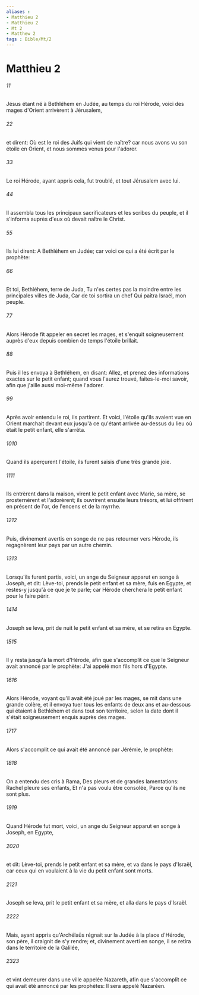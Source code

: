 ```yaml
---
aliases : 
- Matthieu 2
- Matthieu 2
- Mt 2
- Matthew 2
tags : Bible/Mt/2
---
```


# Matthieu 2

###### 11
Jésus étant né à Bethléhem en Judée, au temps du roi Hérode, voici des mages d'Orient arrivèrent à Jérusalem,
###### 22
et dirent: Où est le roi des Juifs qui vient de naître? car nous avons vu son étoile en Orient, et nous sommes venus pour l'adorer.
###### 33
Le roi Hérode, ayant appris cela, fut troublé, et tout Jérusalem avec lui.
###### 44
Il assembla tous les principaux sacrificateurs et les scribes du peuple, et il s'informa auprès d'eux où devait naître le Christ.
###### 55
Ils lui dirent: A Bethléhem en Judée; car voici ce qui a été écrit par le prophète:
###### 66
Et toi, Bethléhem, terre de Juda, Tu n'es certes pas la moindre entre les principales villes de Juda, Car de toi sortira un chef Qui paîtra Israël, mon peuple.
###### 77
Alors Hérode fit appeler en secret les mages, et s'enquit soigneusement auprès d'eux depuis combien de temps l'étoile brillait.
###### 88
Puis il les envoya à Bethléhem, en disant: Allez, et prenez des informations exactes sur le petit enfant; quand vous l'aurez trouvé, faites-le-moi savoir, afin que j'aille aussi moi-même l'adorer.
###### 99
Après avoir entendu le roi, ils partirent. Et voici, l'étoile qu'ils avaient vue en Orient marchait devant eux jusqu'à ce qu'étant arrivée au-dessus du lieu où était le petit enfant, elle s'arrêta.
###### 1010
Quand ils aperçurent l'étoile, ils furent saisis d'une très grande joie.
###### 1111
Ils entrèrent dans la maison, virent le petit enfant avec Marie, sa mère, se prosternèrent et l'adorèrent; ils ouvrirent ensuite leurs trésors, et lui offrirent en présent de l'or, de l'encens et de la myrrhe.
###### 1212
Puis, divinement avertis en songe de ne pas retourner vers Hérode, ils regagnèrent leur pays par un autre chemin.
###### 1313
Lorsqu'ils furent partis, voici, un ange du Seigneur apparut en songe à Joseph, et dit: Lève-toi, prends le petit enfant et sa mère, fuis en Egypte, et restes-y jusqu'à ce que je te parle; car Hérode cherchera le petit enfant pour le faire périr.
###### 1414
Joseph se leva, prit de nuit le petit enfant et sa mère, et se retira en Egypte.
###### 1515
Il y resta jusqu'à la mort d'Hérode, afin que s'accomplît ce que le Seigneur avait annoncé par le prophète: J'ai appelé mon fils hors d'Egypte.
###### 1616
Alors Hérode, voyant qu'il avait été joué par les mages, se mit dans une grande colère, et il envoya tuer tous les enfants de deux ans et au-dessous qui étaient à Bethléhem et dans tout son territoire, selon la date dont il s'était soigneusement enquis auprès des mages.
###### 1717
Alors s'accomplit ce qui avait été annoncé par Jérémie, le prophète:
###### 1818
On a entendu des cris à Rama, Des pleurs et de grandes lamentations: Rachel pleure ses enfants, Et n'a pas voulu être consolée, Parce qu'ils ne sont plus.
###### 1919
Quand Hérode fut mort, voici, un ange du Seigneur apparut en songe à Joseph, en Egypte,
###### 2020
et dit: Lève-toi, prends le petit enfant et sa mère, et va dans le pays d'Israël, car ceux qui en voulaient à la vie du petit enfant sont morts.
###### 2121
Joseph se leva, prit le petit enfant et sa mère, et alla dans le pays d'Israël.
###### 2222
Mais, ayant appris qu'Archélaüs régnait sur la Judée à la place d'Hérode, son père, il craignit de s'y rendre; et, divinement averti en songe, il se retira dans le territoire de la Galilée,
###### 2323
et vint demeurer dans une ville appelée Nazareth, afin que s'accomplît ce qui avait été annoncé par les prophètes: Il sera appelé Nazaréen.
